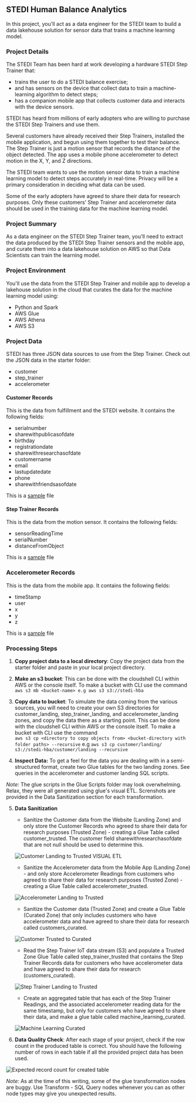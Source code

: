 ## STEDI Human Balance Analytics
In this project, you'll act as a data engineer for the STEDI team to build a data lakehouse solution for sensor data that trains a machine learning model.
### Project Details
The STEDI Team has been hard at work developing a hardware STEDI Step Trainer that:

- trains the user to do a STEDI balance exercise;
- and has sensors on the device that collect data to train a machine-learning algorithm to detect steps;
- has a companion mobile app that collects customer data and interacts with the device sensors.

STEDI has heard from millions of early adopters who are willing to purchase the STEDI Step Trainers and use them.

Several customers have already received their Step Trainers, installed the mobile application, and begun using them together to test their balance. The Step Trainer is just a motion sensor that records the distance of the object detected. The app uses a mobile phone accelerometer to detect motion in the X, Y, and Z directions.

The STEDI team wants to use the motion sensor data to train a machine learning model to detect steps accurately in real-time. Privacy will be a primary consideration in deciding what data can be used.

Some of the early adopters have agreed to share their data for research purposes. Only these customers’ Step Trainer and accelerometer data should be used in the training data for the machine learning model.

### Project Summary
As a data engineer on the STEDI Step Trainer team, you'll need to extract the data produced by the STEDI Step Trainer sensors and the mobile app, and curate them into a data lakehouse solution on AWS so that Data Scientists can train the learning model.

### Project Environment
You'll use the data from the STEDI Step Trainer and mobile app to develop a lakehouse solution in the cloud that curates the data for the machine learning model using:

-   Python and Spark
-   AWS Glue
-   AWS Athena
-   AWS S3

### Project Data
STEDI has three JSON data sources to use from the Step Trainer. Check out the JSON data in the starter folder:
- customer
- step_trainer
- accelerometer

#### Customer Records
This is the data from fulfillment and the STEDI website. It contains the following fields:
- serialnumber
- sharewithpublicasofdate
- birthday
- registrationdate
- sharewithresearchasofdate
- customername
- email
- lastupdatedate
- phone
- sharewithfriendsasofdate

This is a [sample](https://github.com/grace-omotoso/aws-spark-and-glue/blob/master/starter/customer/landing/customer-1691348231425.json) file 

#### Step Trainer Records
This is the data from the motion sensor. It contains the following fields:
- sensorReadingTime
- serialNumber
- distanceFromObject

This is a [sample](https://github.com/grace-omotoso/aws-spark-and-glue/blob/master/starter/step_trainer/landing/step_trainer-1691348232038.json) file 

### Accelerometer Records
This is the data from the mobile app. It contains the following fields:
- timeStamp
- user
- x
- y
- z

This is a [sample](https://github.com/grace-omotoso/aws-spark-and-glue/blob/master/starter/accelerometer/landing/accelerometer-1691348231445.json) file 

### Processing Steps
1. **Copy project data to a local directory**: Copy the project data from the starter folder and paste in your local project directory.

2. **Make an s3 bucket**: This can be done with the cloudshell CLI within AWS or the console itself. To make a bucket with CLI use the command <br>
    `aws s3 mb <bucket-name> e.g aws s3 s3://stedi-hba` 

3. **Copy data to bucket**: To simulate the data coming from the various sources, you will need to create your own S3 directories for customer_landing, step_trainer_landing, and accelerometer_landing zones, and copy the data there as a starting point. This can be done with the cloudshell CLI within AWS or the console itself.  To make a bucket with CLI use the command <br>
`aws s3 cp <directory to copy objects from> <bucket-directory with folder paths> --recursive` e.g
`aws s3 cp customer/landing/ s3://stedi-hba/customer/landing --recursive`

4. **Inspect Data:** To get a feel for the data you are dealing with in a semi-structured format, create two Glue tables for the two landing zones. See queries in the accelerometer and customer landing SQL scripts.

*Note:* The glue scripts in the Glue Scripts folder may look overwhelming. Relax, they were all generated using glue's visual ETL. Screnshots are provided in the Data Sanitization section for each transformation.


5.  **Data Sanitization**
    - Sanitize the Customer data from the Website (Landing Zone) and only store the Customer Records who agreed to share their data for research purposes (Trusted Zone) - creating a Glue Table called customer_trusted. The customer field sharewithresearchasofdate that are not null should be used to determine this. 

    ![Customer Landing to Trusted VISUAL ETL](screenshots/customer_landing_to_trusted.png)

    - Sanitize the Accelerometer data from the Mobile App (Landing Zone) - and only store Accelerometer Readings from customers who agreed to share their data for research purposes (Trusted Zone) - creating a Glue Table called accelerometer_trusted.

    ![Accelerometer Landing to Trusted](screenshots/accelerometer_landing_to_trusted.png)

    - Sanitize the Customer data (Trusted Zone) and create a Glue Table (Curated Zone) that only includes customers who have accelerometer data and have agreed to share their data for research called customers_curated.

    ![Customer Trusted to Curated](screenshots/customer_trusted_to_curated.png)

    - Read the Step Trainer IoT data stream (S3) and populate a Trusted Zone Glue Table called step_trainer_trusted that contains the Step Trainer Records data for customers who have accelerometer data and have agreed to share their data for research (customers_curated). 

    ![Step Trainer Landing to Trusted](screenshots/step_trainer_landing_to_trusted.png)


    - Create an aggregated table that has each of the Step Trainer Readings, and the associated accelerometer reading data for the same timestamp, but only for customers who have agreed to share their data, and make a glue table called machine_learning_curated.

    ![Machine Learning Curated](screenshots/machine_learning_curated.png)



6. **Data Quality Check**: After each stage of your project, check if the row count in the produced table is correct. You should have the following number of rows in each table if all the provided project data has been used.

![Expected record count for created table](screenshots/result_count_screenshots.png)


*Note:*  As at the time of this writing, some of the glue transformation nodes are buggy. Use Transform - SQL Query nodes whenever you can as other node types may give you unexpected results.













